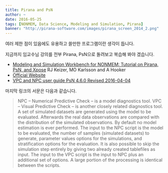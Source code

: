 ```yaml
---
title: Pirana and PsN
author: ~
date: 2016-05-25
tags: [NONMEM, Data Science, Modeling and Simulation, Pirana]
banner: "http://pirana-software.com/images/pirana_screen_2014_2.png"
---
```


여러 제한 점이 있음에도 유용하고 쓸만한 프로그램이란 생각이 듭니다.

지금까지 임교수님 강의를 전부 Pirana, PsN으로 돌려보고 복습해 봐야 겠습니다.

* [Modeling and Simulation Workbench for NONMEM: Tutorial on Pirana, PsN, and Xpose](http://onlinelibrary.wiley.com/doi/10.1038/psp.2013.24/pdf)
RJ Keizer, MO Karlsson and A Hooker
* [Official Website](http://www.pirana-software.com/)
* [VPC and NPC user guide PsN 4.6.0 Revised 2016-04-04](http://psn.sourceforge.net/pdfdocs/vpc_npc_userguide.pdf)

마지막 링크의 서문은 다음과 같습니다.

> NPC – Numerical Predictive Check – is a model diagnostics tool.
> VPC – Visual Predictive Check – is another closely related diagnostics tool.
A set of simulated datasets are generated using the model to be evaluated. Afterwards the real data observations are compared with the distribution of the simulated observations. By default no model estimation is ever performed. The input to the NPC script is the model to be evaluated, the number of samples (simulated datasets) to generate, parameter values options for the
simulations, and stratification options for the evaluation. It is also possible to skip the simulation step entirely by giving two already created tablefiles as input. The input to the VPC script is the input to NPC plus an additional set of options. A large portion of the processing is identical between the scripts.
